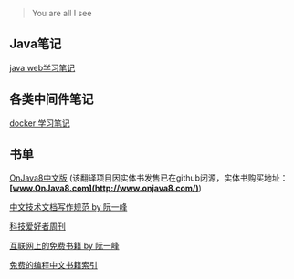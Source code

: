 > You are all I see



## Java笔记

[java web学习笔记](./java/java-web.md)



## 各类中间件笔记

[docker 学习笔记](./coding/docker.md)



## 书单

[OnJava8中文版](./books/onjava8) (该翻译项目因实体书发售已在github闭源，实体书购买地址：**[www.OnJava8.com](http://www.onjava8.com/)**) 

[中文技术文档写作规范 by 阮一峰](https://github.com/ruanyf/document-style-guide)

[科技爱好者周刊](https://github.com/ruanyf/weekly)

[互联网上的免费书籍 by 阮一峰](https://github.com/ruanyf/free-books)

[免费的编程中文书籍索引](https://github.com/justjavac/free-programming-books-zh_CN)
